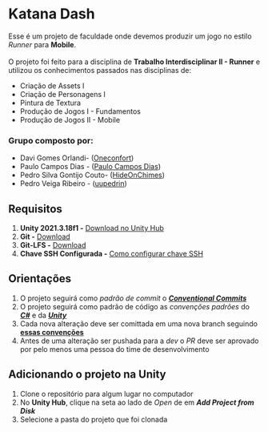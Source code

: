 # Katana Dash
Esse é um projeto de faculdade onde devemos produzir um jogo no estilo *Runner* para **Mobile**.
\
\
O projeto foi feito para a disciplina de **Trabalho Interdisciplinar II - Runner** e utilizou os conhecimentos passados nas disciplinas de: 
* Criação de Assets I
* Criação de Personagens I
* Pintura de Textura
* Produção de Jogos I - Fundamentos
* Produção de Jogos II - Mobile

### Grupo composto por:
* Davi Gomes Orlandi- ([Oneconfort](https://github.com/Oneconfort))
* Paulo Campos Dias - ([Paulo Campos Dias](https://github.com/PauloCamposDias))
* Pedro Silva Gontijo Couto- ([HideOnChimes](https://github.com/HideOnChimes))
* Pedro Veiga Ribeiro - ([uupedrin](https://github.com/uupedrin))

## Requisitos
1. **Unity 2021.3.18f1 -** [Download no Unity Hub](unityhub://2021.3.18f1/3129e69bc0c7)
2. **Git -** [Download](https://git-scm.com/)
3. **Git-LFS -** [Download](https://git-lfs.com/)
4. **Chave SSH Configurada -** [Como configurar chave SSH](https://docs.github.com/pt/authentication/connecting-to-github-with-ssh/adding-a-new-ssh-key-to-your-github-account)

## Orientações
1. O projeto seguirá como *padrão de commit* o [***Conventional Commits*** ](https://www.conventionalcommits.org/en/v1.0.0/)
2. O projeto seguirá como padrão de código as *convenções padrões* do [***C#***](https://learn.microsoft.com/en-us/dotnet/csharp/fundamentals/coding-style/coding-conventions) e da [***Unity***](https://unity.com/how-to/naming-and-code-style-tips-c-scripting-unity)
3. Cada nova alteração deve ser comittada em uma nova branch seguindo [**essas convenções**](https://dev.to/couchcamote/git-branching-name-convention-cch)
4. Antes de uma alteração ser pushada para a *dev* o *PR* deve ser aprovado por pelo menos uma pessoa do time de desenvolvimento

## Adicionando o projeto na Unity
1. Clone o repositório para algum lugar no computador
2. No **Unity Hub**, clique na seta ao lado de *Open* de em ***Add Project from Disk***
3. Selecione a pasta do projeto que foi clonada